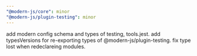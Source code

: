 ```yaml
---
"@modern-js/core": minor
"@modern-js/plugin-testing": minor
---
```


add modern config schema and types of testing, tools.jest.
add typesVersions for re-exporting types of @modern-js/plugin-testing.
fix type lost when redeclareing modules.

